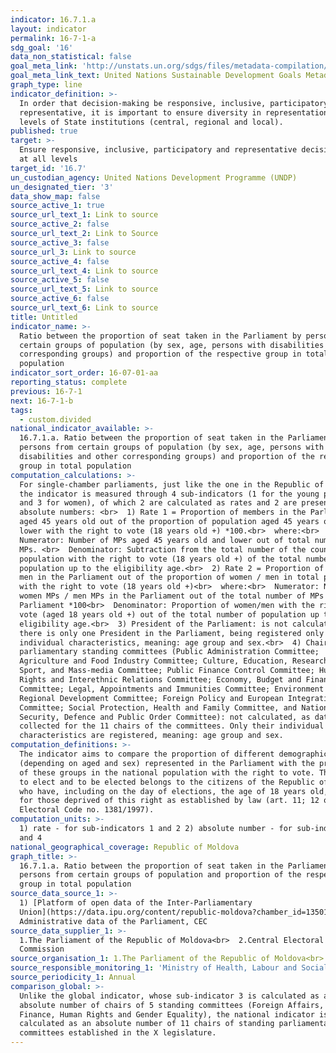 ```yaml
---
indicator: 16.7.1.a
layout: indicator
permalink: 16-7-1-a
sdg_goal: '16'
data_non_statistical: false
goal_meta_link: 'http://unstats.un.org/sdgs/files/metadata-compilation/Metadata-Goal-16.pdf'
goal_meta_link_text: United Nations Sustainable Development Goals Metadata (PDF 4.0 MB)
graph_type: line
indicator_definition: >-
  In order that decision-making be responsive, inclusive, participatory and
  representative, it is important to ensure diversity in representation at all
  levels of State institutions (central, regional and local).
published: true
target: >-
  Ensure responsive, inclusive, participatory and representative decision-making
  at all levels
target_id: '16.7'
un_custodian_agency: United Nations Development Programme (UNDP)
un_designated_tier: '3'
data_show_map: false
source_active_1: true
source_url_text_1: Link to source
source_active_2: false
source_url_text_2: Link to Source
source_active_3: false
source_url_3: Link to source
source_active_4: false
source_url_text_4: Link to source
source_active_5: false
source_url_text_5: Link to source
source_active_6: false
source_url_text_6: Link to source
title: Untitled
indicator_name: >-
  Ratio between the proportion of seat taken in the Parliament by persons from
  certain groups of population (by sex, age, persons with disabilities and other
  corresponding groups) and proportion of the respective group in total
  population
indicator_sort_order: 16-07-01-aa
reporting_status: complete
previous: 16-7-1
next: 16-7-1-b
tags:
  - custom.divided
national_indicator_available: >-
  16.7.1.a. Ratio between the proportion of seat taken in the Parliament by
  persons from certain groups of population (by sex, age, persons with
  disabilities and other corresponding groups) and proportion of the respective
  group in total population
computation_calculations: >-
  For single-chamber parliaments, just like the one in the Republic of Moldova,
  the indicator is measured through 4 sub-indicators (1 for the young population
  and 3 for women), of which 2 are calculated as rates and 2 are presented as
  absolute numbers: <br>  1) Rate 1 = Proportion of members in the Parliament
  aged 45 years old out of the proportion of population aged 45 years old and
  lower with the right to vote (18 years old +) *100.<br>  where:<br> 
  Numerator: Number of MPs aged 45 years old and lower out of total number of
  MPs. <br>  Denominator: Subtraction from the total number of the country
  population with the right to vote (18 years old +) of the total number of
  population up to the eligibility age.<br>  2) Rate 2 = Proportion of women /
  men in the Parliament out of the proportion of women / men in total population
  with the right to vote (18 years old +)<br>  where:<br>  Numerator: Number of
  women MPs / men MPs in the Parliament out of the total number of MPs in the
  Parliament *100<br>  Denominator: Proportion of women/men with the right to
  vote (aged 18 years old +) out of the total number of population up to the
  eligibility age.<br>  3) President of the Parliament: is not calculated, as
  there is only one President in the Parliament, being registered only his/her
  individual characteristics, meaning: age group and sex.<br>  4) Chairs of
  parliamentary standing committees (Public Administration Committee;
  Agriculture and Food Industry Committee; Culture, Education, Research, Youth,
  Sport, and Mass-media Committee; Public Finance Control Committee; Human
  Rights and Interethnic Relations Committee; Economy, Budget and Finance
  Committee; Legal, Appointments and Immunities Committee; Environment and
  Regional Development Committee; Foreign Policy and European Integration
  Committee; Social Protection, Health and Family Committee, and National
  Security, Defence and Public Order Committee): not calculated, as data are
  collected for the 11 chairs of the committees. Only their individual
  characteristics are registered, meaning: age group and sex.
computation_definitions: >-
  The indicator aims to compare the proportion of different demographic groups
  (depending on aged and sex) represented in the Parliament with the proportion
  of these groups in the national population with the right to vote. The right
  to elect and to be elected belongs to the citizens of the Republic of Moldova
  who have, including on the day of elections, the age of 18 years old, except
  for those deprived of this right as established by law (art. 11; 12 of the
  Electoral Code no. 1381/1997).
computation_units: >-
  1) rate - for sub-indicators 1 and 2 2) absolute number - for sub-indicators 3
  and 4
national_geographical_coverage: Republic of Moldova
graph_title: >-
  16.7.1.a. Ratio between the proportion of seat taken in the Parliament by
  persons from certain groups of population and proportion of the respective
  group in total population
source_data_source_1: >-
  1) [Platform of open data of the Inter-Parliamentary
  Union](https://data.ipu.org/content/republic-moldova?chamber_id=13501)<br>  2)
  Administrative data of the Parliament, CEC
source_data_supplier_1: >-
  1.The Parliament of the Republic of Moldova<br>  2.Central Electoral
  Commission
source_organisation_1: 1.The Parliament of the Republic of Moldova<br>  2.Inter-Parliament Union
source_responsible_monitoring_1: 'Ministry of Health, Labour and Social Protection'
source_periodicity_1: Annual
comparison_global: >-
  Unlike the global indicator, whose sub-indicator 3 is calculated as an
  absolute number of chairs of 5 standing committees (Foreign Affairs, Defence,
  Finance, Human Rights and Gender Equality), the national indicator is
  calculated as an absolute number of 11 chairs of standing parliamentary
  committees established in the X legislature.
---
```

